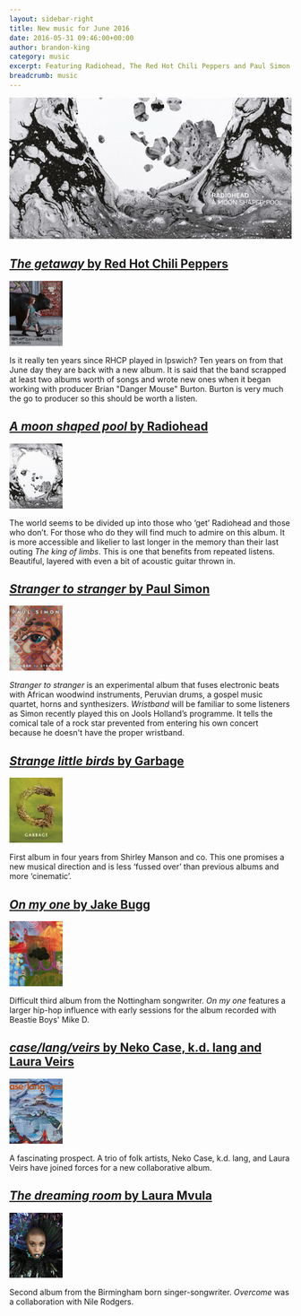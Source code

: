 ```yaml
---
layout: sidebar-right
title: New music for June 2016
date: 2016-05-31 09:46:00+00:00
author: brandon-king
category: music
excerpt: Featuring Radiohead, The Red Hot Chili Peppers and Paul Simon.
breadcrumb: music
---
```

![A moon shaped pool by Radiohead](/images/featured/featured-a-moon-shaped-pool.jpg)

<h2><a href="https://suffolk.spydus.co.uk/cgi-bin/spydus.exe/ENQ/OPAC/BIBENQ/962672?QRY=CAUBIB%3C%20IRN(263626)&amp;QRYTEXT=Red%20Hot%20Chili%20Peppers%20(Musical%20group)"><cite>The getaway</cite> by Red Hot Chili Peppers</a></h2>

<a href="https://suffolk.spydus.co.uk/cgi-bin/spydus.exe/ENQ/OPAC/BIBENQ/962672?QRY=CAUBIB%3C%20IRN(263626)&amp;QRYTEXT=Red%20Hot%20Chili%20Peppers%20(Musical%20group)"><img src="/images/article/the-getaway.jpg" class="fl mr3 mb3" alt="The getaway by Red Hot Chili Peppers" /></a>

<p class="cf">Is it really ten years since RHCP played in Ipswich? Ten years on from that June day they are back with a new album. It is said that the band scrapped at least two albums worth of songs and wrote new ones when it began working with producer Brian "Danger Mouse" Burton. Burton is very much the go to producer so this should be worth a listen.</p>

<h2><a href="https://suffolk.spydus.co.uk/cgi-bin/spydus.exe/ENQ/OPAC/BIBENQ/964469?QRY=CAUBIB%3C%20IRN(1018984)&amp;QRYTEXT=Radiohead%20(Musical%20group)"><cite>A moon shaped pool</cite> by Radiohead</a></h2>

<a href="https://suffolk.spydus.co.uk/cgi-bin/spydus.exe/ENQ/OPAC/BIBENQ/964469?QRY=CAUBIB%3C%20IRN(1018984)&amp;QRYTEXT=Radiohead%20(Musical%20group)"><img src="/images/article/a-moon-shaped-pool.jpg" class="fl mr3 mb3" alt="A moon shaped pool by Radiohead" /></a>

<p class="cf">The world seems to be divided up into those who ‘get’ Radiohead and those who don’t. For those who do they will find much to admire on this album. It is more accessible and likelier to last longer in the memory than their last outing <cite>The king of limbs</cite>. This is one that benefits from repeated listens. Beautiful, layered with even a bit of acoustic guitar thrown in.</p>

<h2><a href="https://suffolk.spydus.co.uk/cgi-bin/spydus.exe/ENQ/OPAC/BIBENQ/966804?QRY=CAUBIB%3C%20IRN(1475516)&amp;QRYTEXT=Simon%2C%20Paul%2C%201941-"><cite>Stranger to stranger</cite> by Paul Simon</a></h2>

<a href="https://suffolk.spydus.co.uk/cgi-bin/spydus.exe/ENQ/OPAC/BIBENQ/966804?QRY=CAUBIB%3C%20IRN(1475516)&amp;QRYTEXT=Simon%2C%20Paul%2C%201941-"><img src="/images/article/stranger-to-stranger.jpg" class="fl mr3 mb3" alt="Stranger to stranger by Paul Simon" /></a>

<p class="cf"><cite>Stranger to stranger</cite> is an experimental album that fuses electronic beats with African woodwind instruments, Peruvian drums, a gospel music quartet, horns and synthesizers. <cite>Wristband</cite> will be familiar to some listeners as Simon recently played this on Jools Holland’s programme. It tells the comical tale of a rock star prevented from entering his own concert because he doesn't have the proper wristband.</p>

<h2><a href="https://suffolk.spydus.co.uk/cgi-bin/spydus.exe/ENQ/OPAC/BIBENQ/971070?QRY=CAUBIB%3C%20IRN(32324946)&amp;QRYTEXT=Garbage%20(Musical%20group)"><cite>Strange little birds</cite> by Garbage</a></h2>

<a href="https://suffolk.spydus.co.uk/cgi-bin/spydus.exe/ENQ/OPAC/BIBENQ/971070?QRY=CAUBIB%3C%20IRN(32324946)&amp;QRYTEXT=Garbage%20(Musical%20group)"><img src="/images/article/strange-little-birds.jpg" class="fl mr3 mb3" alt="Strange little birds by Garbage" /></a>

<p class="cf">First album in four years from Shirley Manson and co. This one promises a new musical direction and is less ‘fussed over’ than previous albums and more ‘cinematic’.</p>

<h2><a href="https://suffolk.spydus.co.uk/cgi-bin/spydus.exe/ENQ/OPAC/BIBENQ/973829?QRY=CAUBIB%3C%20IRN(14480136)&amp;QRYTEXT=Bugg%2C%20Jake"><cite>On my one</cite> by Jake Bugg</a></h2>

<a href="https://suffolk.spydus.co.uk/cgi-bin/spydus.exe/ENQ/OPAC/BIBENQ/973829?QRY=CAUBIB%3C%20IRN(14480136)&amp;QRYTEXT=Bugg%2C%20Jake"><img src="/images/article/on-my-one.jpg" class="fl mr3 mb3" alt="On my one by Jake Bugg" /></a>

<p class="cf">Difficult third album from the Nottingham songwriter. <cite>On my one</cite> features a larger hip-hop influence with early sessions for the album recorded with Beastie Boys' Mike D.</p>

<h2><a href="https://suffolk.spydus.co.uk/cgi-bin/spydus.exe/ENQ/OPAC/BIBENQ/973261?QRY=CAUBIB%3C%20IRN(1803912)&amp;QRYTEXT=Case%2C%20Neko"><cite>case/lang/veirs</cite> by Neko Case, k.d. lang and Laura Veirs</a></h2>

<a href="https://suffolk.spydus.co.uk/cgi-bin/spydus.exe/ENQ/OPAC/BIBENQ/973261?QRY=CAUBIB%3C%20IRN(1803912)&amp;QRYTEXT=Case%2C%20Neko"><img src="/images/article/case-lang-veirs.jpg" class="fl mr3 mb3" alt="case/lang/veirs by Neko Case, k.d. lang, and Laura Veirs" /></a>

<p class="cf">A fascinating prospect. A trio of folk artists, Neko Case, k.d. lang, and Laura Veirs have joined forces for a new collaborative album.</p>

<h2><a href="https://suffolk.spydus.co.uk/cgi-bin/spydus.exe/ENQ/OPAC/BIBENQ/975098?QRY=CAUBIB%3C%20IRN(18870358)&amp;QRYTEXT=Mvula%2C%20Laura"><cite>The dreaming room</cite> by Laura Mvula</a></h2>

<a href="https://suffolk.spydus.co.uk/cgi-bin/spydus.exe/ENQ/OPAC/BIBENQ/975098?QRY=CAUBIB%3C%20IRN(18870358)&amp;QRYTEXT=Mvula%2C%20Laura"><img src="/images/article/the-dreaming-room.jpg" class="fl mr3 mb3" alt="The dreaming room by Laura Mvula" /></a>

<p class="cf">Second album from the Birmingham born singer-songwriter. <cite>Overcome</cite> was a collaboration with Nile Rodgers.</p>
